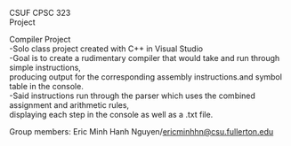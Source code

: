 CSUF CPSC 323\
Project

Compiler Project\
-Solo class project created with C++ in Visual Studio\
-Goal is to create a rudimentary compiler that would take and run through simple instructions,\
producing output for the corresponding assembly instructions.and symbol table in the console.\
-Said instructions run through the parser which uses the combined assignment and arithmetic rules,\
displaying each step in the console as well as a .txt file.


Group members:
Eric Minh Hanh Nguyen/ericminhhn@csu.fullerton.edu

